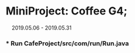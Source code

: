 # MiniProject: Coffee G4;
&nbsp; &nbsp; 2019.05.06 - 2019.05.31

### * Run __CafeProject/src/com/run/Run.java__
